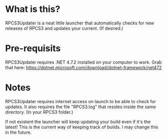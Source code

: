 # What is this?
RPCS3Updater is a neat little launcher that automatically checks for new releases of RPCS3 and updates your current. (If desired.)

# Pre-requisits
RPCS3Updater requires .NET 4.7.2 installed on your computer to work.
Grab that here: https://dotnet.microsoft.com/download/dotnet-framework/net472

# Notes
RPCS3Updater requires internet access on launch to be able to check for updates.
It also requires the file "RPCS3.log" that resides inside the same directory. (In your RPCS3 folder.)

If not existent the launcher will keep updating your build even if it's the latest! This is the current way of keeping track of builds.
I may change this in the future.
